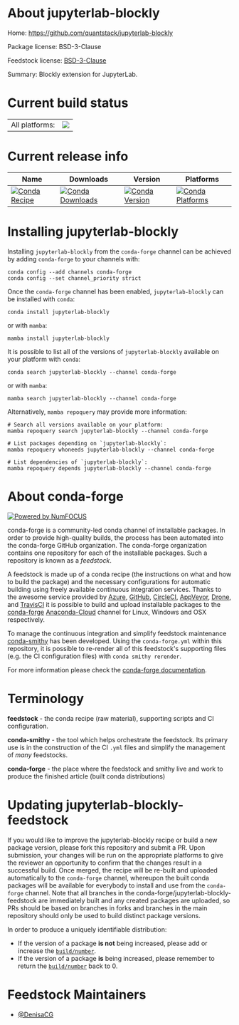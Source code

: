 About jupyterlab-blockly
========================

Home: https://github.com/quantstack/jupyterlab-blockly

Package license: BSD-3-Clause

Feedstock license: [BSD-3-Clause](https://github.com/conda-forge/jupyterlab-blockly-feedstock/blob/main/LICENSE.txt)

Summary: Blockly extension for JupyterLab.

Current build status
====================


<table><tr><td>All platforms:</td>
    <td>
      <a href="https://dev.azure.com/conda-forge/feedstock-builds/_build/latest?definitionId=16641&branchName=main">
        <img src="https://dev.azure.com/conda-forge/feedstock-builds/_apis/build/status/jupyterlab-blockly-feedstock?branchName=main">
      </a>
    </td>
  </tr>
</table>

Current release info
====================

| Name | Downloads | Version | Platforms |
| --- | --- | --- | --- |
| [![Conda Recipe](https://img.shields.io/badge/recipe-jupyterlab--blockly-green.svg)](https://anaconda.org/conda-forge/jupyterlab-blockly) | [![Conda Downloads](https://img.shields.io/conda/dn/conda-forge/jupyterlab-blockly.svg)](https://anaconda.org/conda-forge/jupyterlab-blockly) | [![Conda Version](https://img.shields.io/conda/vn/conda-forge/jupyterlab-blockly.svg)](https://anaconda.org/conda-forge/jupyterlab-blockly) | [![Conda Platforms](https://img.shields.io/conda/pn/conda-forge/jupyterlab-blockly.svg)](https://anaconda.org/conda-forge/jupyterlab-blockly) |

Installing jupyterlab-blockly
=============================

Installing `jupyterlab-blockly` from the `conda-forge` channel can be achieved by adding `conda-forge` to your channels with:

```
conda config --add channels conda-forge
conda config --set channel_priority strict
```

Once the `conda-forge` channel has been enabled, `jupyterlab-blockly` can be installed with `conda`:

```
conda install jupyterlab-blockly
```

or with `mamba`:

```
mamba install jupyterlab-blockly
```

It is possible to list all of the versions of `jupyterlab-blockly` available on your platform with `conda`:

```
conda search jupyterlab-blockly --channel conda-forge
```

or with `mamba`:

```
mamba search jupyterlab-blockly --channel conda-forge
```

Alternatively, `mamba repoquery` may provide more information:

```
# Search all versions available on your platform:
mamba repoquery search jupyterlab-blockly --channel conda-forge

# List packages depending on `jupyterlab-blockly`:
mamba repoquery whoneeds jupyterlab-blockly --channel conda-forge

# List dependencies of `jupyterlab-blockly`:
mamba repoquery depends jupyterlab-blockly --channel conda-forge
```


About conda-forge
=================

[![Powered by
NumFOCUS](https://img.shields.io/badge/powered%20by-NumFOCUS-orange.svg?style=flat&colorA=E1523D&colorB=007D8A)](https://numfocus.org)

conda-forge is a community-led conda channel of installable packages.
In order to provide high-quality builds, the process has been automated into the
conda-forge GitHub organization. The conda-forge organization contains one repository
for each of the installable packages. Such a repository is known as a *feedstock*.

A feedstock is made up of a conda recipe (the instructions on what and how to build
the package) and the necessary configurations for automatic building using freely
available continuous integration services. Thanks to the awesome service provided by
[Azure](https://azure.microsoft.com/en-us/services/devops/), [GitHub](https://github.com/),
[CircleCI](https://circleci.com/), [AppVeyor](https://www.appveyor.com/),
[Drone](https://cloud.drone.io/welcome), and [TravisCI](https://travis-ci.com/)
it is possible to build and upload installable packages to the
[conda-forge](https://anaconda.org/conda-forge) [Anaconda-Cloud](https://anaconda.org/)
channel for Linux, Windows and OSX respectively.

To manage the continuous integration and simplify feedstock maintenance
[conda-smithy](https://github.com/conda-forge/conda-smithy) has been developed.
Using the ``conda-forge.yml`` within this repository, it is possible to re-render all of
this feedstock's supporting files (e.g. the CI configuration files) with ``conda smithy rerender``.

For more information please check the [conda-forge documentation](https://conda-forge.org/docs/).

Terminology
===========

**feedstock** - the conda recipe (raw material), supporting scripts and CI configuration.

**conda-smithy** - the tool which helps orchestrate the feedstock.
                   Its primary use is in the construction of the CI ``.yml`` files
                   and simplify the management of *many* feedstocks.

**conda-forge** - the place where the feedstock and smithy live and work to
                  produce the finished article (built conda distributions)


Updating jupyterlab-blockly-feedstock
=====================================

If you would like to improve the jupyterlab-blockly recipe or build a new
package version, please fork this repository and submit a PR. Upon submission,
your changes will be run on the appropriate platforms to give the reviewer an
opportunity to confirm that the changes result in a successful build. Once
merged, the recipe will be re-built and uploaded automatically to the
`conda-forge` channel, whereupon the built conda packages will be available for
everybody to install and use from the `conda-forge` channel.
Note that all branches in the conda-forge/jupyterlab-blockly-feedstock are
immediately built and any created packages are uploaded, so PRs should be based
on branches in forks and branches in the main repository should only be used to
build distinct package versions.

In order to produce a uniquely identifiable distribution:
 * If the version of a package **is not** being increased, please add or increase
   the [``build/number``](https://docs.conda.io/projects/conda-build/en/latest/resources/define-metadata.html#build-number-and-string).
 * If the version of a package **is** being increased, please remember to return
   the [``build/number``](https://docs.conda.io/projects/conda-build/en/latest/resources/define-metadata.html#build-number-and-string)
   back to 0.

Feedstock Maintainers
=====================

* [@DenisaCG](https://github.com/DenisaCG/)

